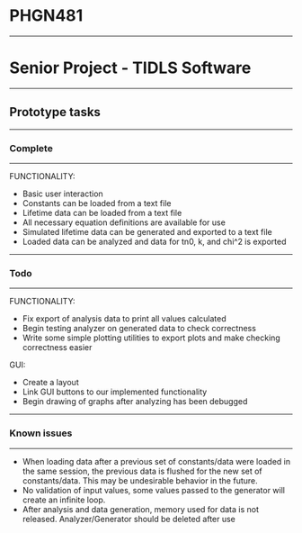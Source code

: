 <h1>PHGN481</h1>
<hr>

<h1>Senior Project - TIDLS Software</h1>

<hr>
<h2>Prototype tasks</h2>
<hr>

<h3>Complete</h3>
<hr>

<p>FUNCTIONALITY:</p>
<ul>
	<li>Basic user interaction</li>
	<li>Constants can be loaded from a text file</li>
	<li>Lifetime data can be loaded from a text file</li>
	<li>All necessary equation definitions are available for use</li>
	<li>Simulated lifetime data can be generated and exported to a text file</li>
	<li>Loaded data can be analyzed and data for tn0, k, and chi^2 is exported</li>
</ul>

<hr>
<h3>Todo</h3>
<hr>

<p>FUNCTIONALITY:</p>
<ul>
		<li>Fix export of analysis data to print all values calculated</li>
		<li>Begin testing analyzer on generated data to check correctness</li>
		<li>Write some simple plotting utilities to export plots and make checking correctness easier</li>
</ul>

<p>GUI:</p>
<ul>
	<li>Create a layout</li>
	<li>Link GUI buttons to our implemented functionality</li>
	<li>Begin drawing of graphs after analyzing has been debugged</li>
</ul>

<hr>
<h3>Known issues</h3>
<hr>
<ul>
	<li>When loading data after a previous set of constants/data were loaded
		in the same session, the previous data is flushed for the new
		set of constants/data.  This may be undesirable behavior in the
		future.</li>
		<li>No validation of input values, some values passed to the generator will create an infinite loop.</li>
		<li>After analysis and data generation, memory used for data is not released.  Analyzer/Generator should be deleted after use</li>
	</ul>